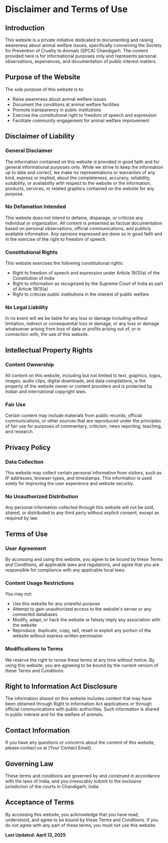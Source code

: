 # Disclaimer and Terms of Use

## Introduction

This website is a private initiative dedicated to documenting and raising awareness about animal welfare issues, specifically concerning the Society for Prevention of Cruelty to Animals (SPCA) Chandigarh. The content provided here is for informational purposes only and represents personal observations, experiences, and documentation of public interest matters.

## Purpose of the Website

The sole purpose of this website is to:
- Raise awareness about animal welfare issues
- Document the conditions at animal welfare facilities
- Promote transparency in public institutions
- Exercise the constitutional right to freedom of speech and expression
- Facilitate community engagement for animal welfare improvement

## Disclaimer of Liability

### General Disclaimer
The information contained on this website is provided in good faith and for general informational purposes only. While we strive to keep the information up to date and correct, we make no representations or warranties of any kind, express or implied, about the completeness, accuracy, reliability, suitability, or availability with respect to the website or the information, products, services, or related graphics contained on the website for any purpose.

### No Defamation Intended
This website does not intend to defame, disparage, or criticize any individual or organization. All content is presented as factual documentation based on personal observations, official communications, and publicly available information. Any opinions expressed are done so in good faith and in the exercise of the right to freedom of speech.

### Constitutional Rights
This website exercises the following constitutional rights:
- Right to freedom of speech and expression under Article 19(1)(a) of the Constitution of India
- Right to information as recognized by the Supreme Court of India as part of Article 19(1)(a)
- Right to criticize public institutions in the interest of public welfare

### No Legal Liability
In no event will we be liable for any loss or damage including without limitation, indirect or consequential loss or damage, or any loss or damage whatsoever arising from loss of data or profits arising out of, or in connection with, the use of this website.

## Intellectual Property Rights

### Content Ownership
All content on this website, including but not limited to text, graphics, logos, images, audio clips, digital downloads, and data compilations, is the property of the website owner or content providers and is protected by Indian and international copyright laws.

### Fair Use
Certain content may include materials from public records, official communications, or other sources that are reproduced under the principles of fair use for purposes of commentary, criticism, news reporting, teaching, and research.

## Privacy Policy

### Data Collection
This website may collect certain personal information from visitors, such as IP addresses, browser types, and timestamps. This information is used solely for improving the user experience and website security.

### No Unauthorized Distribution
Any personal information collected through this website will not be sold, shared, or distributed to any third party without explicit consent, except as required by law.

## Terms of Use

### User Agreement
By accessing and using this website, you agree to be bound by these Terms and Conditions, all applicable laws and regulations, and agree that you are responsible for compliance with any applicable local laws.

### Content Usage Restrictions
You may not:
- Use this website for any unlawful purpose
- Attempt to gain unauthorized access to the website's server or any connected databases
- Modify, adapt, or hack the website or falsely imply any association with the website
- Reproduce, duplicate, copy, sell, resell or exploit any portion of the website without express written permission

### Modifications to Terms
We reserve the right to revise these terms at any time without notice. By using this website, you are agreeing to be bound by the current version of these Terms and Conditions.

## Right to Information Act Disclosure

The information shared on this website includes content that may have been obtained through Right to Information Act applications or through official communications with public authorities. Such information is shared in public interest and for the welfare of animals.

## Contact Information

If you have any questions or concerns about the content of this website, please contact us at [Your Contact Email].

## Governing Law

These terms and conditions are governed by and construed in accordance with the laws of India, and you irrevocably submit to the exclusive jurisdiction of the courts in Chandigarh, India.

## Acceptance of Terms

By accessing this website, you acknowledge that you have read, understood, and agree to be bound by these Terms and Conditions. If you do not agree with any part of these terms, you must not use this website.

**Last Updated: April 12, 2025**